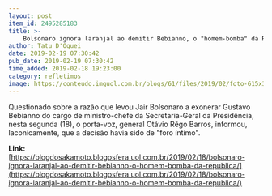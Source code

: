 ```yaml
---
layout: post
item_id: 2495285183
title: >-
    Bolsonaro ignora laranjal ao demitir Bebianno, o "homem-bomba" da República
author: Tatu D'Oquei
date: 2019-02-19 07:30:42
pub_date: 2019-02-19 07:30:42
time_added: 2019-02-18 19:23:00
category: refletimos
image: https://conteudo.imguol.com.br/blogs/61/files/2019/02/foto-615x300.jpg
---
```


Questionado sobre a razão que levou Jair Bolsonaro a exonerar Gustavo Bebianno do cargo de ministro-chefe da Secretaria-Geral da Presidência, nesta segunda (18), o porta-voz, general Otávio Rêgo Barros, informou, laconicamente, que a decisão havia sido de "foro íntimo".

**Link:** [https://blogdosakamoto.blogosfera.uol.com.br/2019/02/18/bolsonaro-ignora-laranjal-ao-demitir-bebianno-o-homem-bomba-da-republica/](https://blogdosakamoto.blogosfera.uol.com.br/2019/02/18/bolsonaro-ignora-laranjal-ao-demitir-bebianno-o-homem-bomba-da-republica/)

